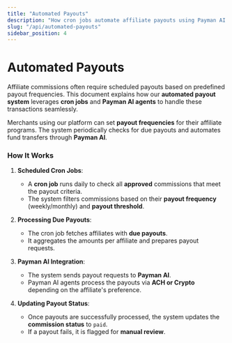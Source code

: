 ```yaml
---
title: "Automated Payouts"
description: "How cron jobs automate affiliate payouts using Payman AI agents."
slug: "/api/automated-payouts"
sidebar_position: 4
---
```


# Automated Payouts

Affiliate commissions often require scheduled payouts based on predefined payout frequencies. This document explains how our **automated payout system** leverages **cron jobs** and **Payman AI agents** to handle these transactions seamlessly.

Merchants using our platform can set **payout frequencies** for their affiliate programs. The system periodically checks for due payouts and automates fund transfers through **Payman AI**.

### **How It Works**

1. **Scheduled Cron Jobs**:
   - A **cron job** runs daily to check all **approved** commissions that meet the payout criteria.
   - The system filters commissions based on their **payout frequency** (weekly/monthly) and **payout threshold**.
   
2. **Processing Due Payouts**:
   - The cron job fetches affiliates with **due payouts**.
   - It aggregates the amounts per affiliate and prepares payout requests.
   
3. **Payman AI Integration**:
   - The system sends payout requests to **Payman AI**.
   - Payman AI agents process the payouts via **ACH or Crypto** depending on the affiliate's preference.
   
4. **Updating Payout Status**:
   - Once payouts are successfully processed, the system updates the **commission status** to `paid`.
   - If a payout fails, it is flagged for **manual review**.


